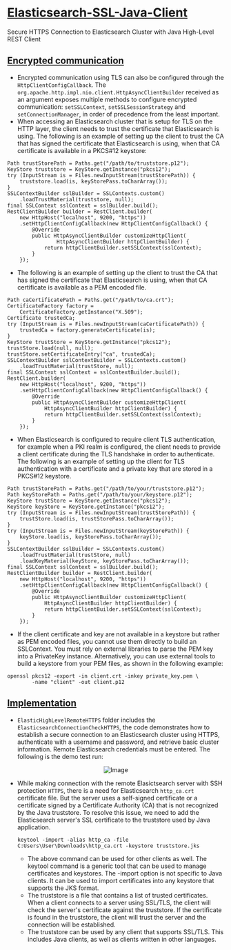 # [Elasticsearch-SSL-Java-Client](https://www.elastic.co/guide/en/elasticsearch/client/java-api-client/current/_encrypted_communication.html)
Secure HTTPS Connection to Elasticsearch Cluster with Java High-Level REST Client

## [Encrypted communication](https://www.elastic.co/guide/en/elasticsearch/client/java-api-client/current/_encrypted_communication.html)

- Encrypted communication using TLS can also be configured through the `HttpClientConfigCallback`. The `org.apache.http.impl.nio.client.HttpAsyncClientBuilder` received as an argument exposes multiple methods to configure encrypted communication: `setSSLContext`, `setSSLSessionStrategy` and `setConnectionManager`, in order of precedence from the least important.
- When accessing an Elasticsearch cluster that is setup for TLS on the HTTP layer, the client needs to trust the certificate that Elasticsearch is using. The following is an example of setting up the client to trust the CA that has signed the certificate that Elasticsearch is using, when that CA certificate is available in a PKCS#12 keystore:

```
Path trustStorePath = Paths.get("/path/to/truststore.p12");
KeyStore truststore = KeyStore.getInstance("pkcs12");
try (InputStream is = Files.newInputStream(trustStorePath)) {
    truststore.load(is, keyStorePass.toCharArray());
}
SSLContextBuilder sslBuilder = SSLContexts.custom()
    .loadTrustMaterial(truststore, null);
final SSLContext sslContext = sslBuilder.build();
RestClientBuilder builder = RestClient.builder(
    new HttpHost("localhost", 9200, "https"))
    .setHttpClientConfigCallback(new HttpClientConfigCallback() {
        @Override
        public HttpAsyncClientBuilder customizeHttpClient(
                HttpAsyncClientBuilder httpClientBuilder) {
            return httpClientBuilder.setSSLContext(sslContext);
        }
    });
```
- The following is an example of setting up the client to trust the CA that has signed the certificate that Elasticsearch is using, when that CA certificate is available as a PEM encoded file.

```
Path caCertificatePath = Paths.get("/path/to/ca.crt");
CertificateFactory factory =
    CertificateFactory.getInstance("X.509");
Certificate trustedCa;
try (InputStream is = Files.newInputStream(caCertificatePath)) {
    trustedCa = factory.generateCertificate(is);
}
KeyStore trustStore = KeyStore.getInstance("pkcs12");
trustStore.load(null, null);
trustStore.setCertificateEntry("ca", trustedCa);
SSLContextBuilder sslContextBuilder = SSLContexts.custom()
    .loadTrustMaterial(trustStore, null);
final SSLContext sslContext = sslContextBuilder.build();
RestClient.builder(
    new HttpHost("localhost", 9200, "https"))
    .setHttpClientConfigCallback(new HttpClientConfigCallback() {
        @Override
        public HttpAsyncClientBuilder customizeHttpClient(
            HttpAsyncClientBuilder httpClientBuilder) {
            return httpClientBuilder.setSSLContext(sslContext);
        }
    });
```
- When Elasticsearch is configured to require client TLS authentication, for example when a PKI realm is configured, the client needs to provide a client certificate during the TLS handshake in order to authenticate. The following is an example of setting up the client for TLS authentication with a certificate and a private key that are stored in a PKCS#12 keystore.

```
Path trustStorePath = Paths.get("/path/to/your/truststore.p12");
Path keyStorePath = Paths.get("/path/to/your/keystore.p12");
KeyStore trustStore = KeyStore.getInstance("pkcs12");
KeyStore keyStore = KeyStore.getInstance("pkcs12");
try (InputStream is = Files.newInputStream(trustStorePath)) {
    trustStore.load(is, trustStorePass.toCharArray());
}
try (InputStream is = Files.newInputStream(keyStorePath)) {
    keyStore.load(is, keyStorePass.toCharArray());
}
SSLContextBuilder sslBuilder = SSLContexts.custom()
    .loadTrustMaterial(trustStore, null)
    .loadKeyMaterial(keyStore, keyStorePass.toCharArray());
final SSLContext sslContext = sslBuilder.build();
RestClientBuilder builder = RestClient.builder(
    new HttpHost("localhost", 9200, "https"))
    .setHttpClientConfigCallback(new HttpClientConfigCallback() {
        @Override
        public HttpAsyncClientBuilder customizeHttpClient(
            HttpAsyncClientBuilder httpClientBuilder) {
            return httpClientBuilder.setSSLContext(sslContext);
        }
    });
```
- If the client certificate and key are not available in a keystore but rather as PEM encoded files, you cannot use them directly to build an SSLContext. You must rely on external libraries to parse the PEM key into a PrivateKey instance. Alternatively, you can use external tools to build a keystore from your PEM files, as shown in the following example:

```
openssl pkcs12 -export -in client.crt -inkey private_key.pem \
        -name "client" -out client.p12
```

## [Implementation](https://github.com/af4092/Elasticsearch-SSL-Java-Client/tree/main/src/ElasticHighLevelRemoteHTTPS/src/main/java/org/example)

- `ElasticHighLevelRemoteHTTPS` folder includes the `ElasticsearchConnectionCheckHTTPS`, the code demonstrates how to establish a secure connection to an Elasticsearch cluster using HTTPS, authenticate with a username and password, and retrieve basic cluster information. Remote Elasticsearch credentials must be entered. The following is the demo test run:

<p align="center">
  <img src="https://github.com/af4092/Elasticsearch-JavaAPI-connection/assets/24220136/37383a13-a438-49a2-9800-68312bb7b2d8" alt="Image">
</p>

- While making connection with the remote Elasictsearch server with SSH protection `HTTPS`, there is a need for Elasticsearch `http_ca.crt` certificate file. But the server uses a self-signed certificate or a certificate signed by a Certificate Authority (CA) that is not recognized by the Java truststore. To resolve this issue, we need to add the Elasticsearch server's SSL certificate to the truststore used by Java application.
   ```
   keytool -import -alias http_ca -file C:Users\User\Downloads\http_ca.crt -keystore truststore.jks
   ```
  - The above command can be used for other clients as well. The keytool command is a generic tool that can be used to manage certificates and keystores. The -import option is not specific to Java clients. It can be used to import certificates into any keystore that supports the JKS format.
  - The truststore is a file that contains a list of trusted certificates. When a client connects to a server using SSL/TLS, the client will check the server's certificate against the truststore. If the certificate is found in the truststore, the client will trust the server and the connection will be established.
  - The truststore can be used by any client that supports SSL/TLS. This includes Java clients, as well as clients written in other languages.
